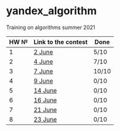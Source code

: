 # yandex_algorithm
Training on algorithms summer 2021

| HW № | Link to the contest | Done  |
|---|---|---|
|  1 | [2 June](https://contest.yandex.ru/contest/27393/enter/) | 5/10  |
|  2 | [4 June](https://contest.yandex.ru/contest/27472/enter/) | 7/10  |
|  3 | [7 June](https://contest.yandex.ru/contest/27663/enter/) | 10/10  |
|  4 | [9 June](https://contest.yandex.ru/contest/27665/enter/) | 0/10  |
|  5 | [14 June](https://contest.yandex.ru/contest/27794/enter/) | 0/10  |
|  6 | [16 June](https://contest.yandex.ru/contest/27844/enter/) |  0/10 |
|  7 | [21 June](https://contest.yandex.ru/contest/27883/enter/) | 0/10  |
|  8 | [23 June](https://contest.yandex.ru/contest/28069/enter/) | 0/10  |
